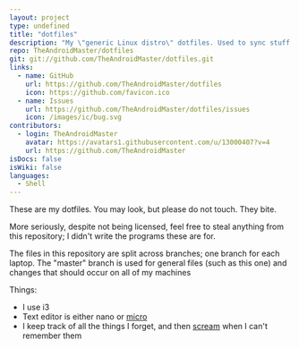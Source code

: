 ```yaml
---
layout: project
type: undefined
title: "dotfiles"
description: "My \"generic Linux distro\" dotfiles. Used to sync stuff between laptops and not much else."
repo: TheAndroidMaster/dotfiles
git: git://github.com/TheAndroidMaster/dotfiles.git
links:
  - name: GitHub
    url: https://github.com/TheAndroidMaster/dotfiles
    icon: https://github.com/favicon.ico
  - name: Issues
    url: https://github.com/TheAndroidMaster/dotfiles/issues
    icon: /images/ic/bug.svg
contributors:
  - login: TheAndroidMaster
    avatar: https://avatars1.githubusercontent.com/u/13000407?v=4
    url: https://github.com/TheAndroidMaster
isDocs: false
isWiki: false
languages:
  - Shell
---
```


These are my dotfiles. You may look, but please do not touch. They bite.

More seriously, despite not being licensed, feel free to steal anything from this repository; I didn't write the programs these are for.

The files in this repository are split across branches; one branch for each laptop. The "master" branch is used for general files (such as this one) and changes that should occur on all of my machines

Things:

- I use i3
- Text editor is either nano or [micro](https://github.com/zyedidia/micro)
- I keep track of all the things I forget, and then [scream](https://github.com/TheAndroidMaster/dotfiles/blob/master/../../../AAH) when I can't remember them

